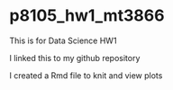 # p8105_hw1_mt3866
This is for Data Science HW1

I linked this to my github repository

I created a Rmd file to knit and view plots